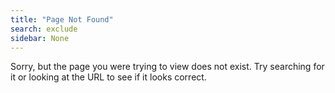 ```yaml
---
title: "Page Not Found"
search: exclude
sidebar: None
---  
```


Sorry, but the page you were trying to view does not exist. Try searching for it or looking at the URL to see if it looks correct.
